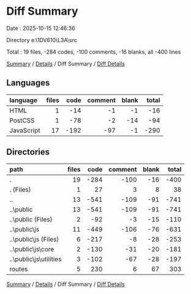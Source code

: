 # Diff Summary

Date : 2025-10-15 12:46:36

Directory e:\\1DV610\\L3A\\src

Total : 19 files,  -284 codes, -100 comments, -16 blanks, all -400 lines

[Summary](results.md) / [Details](details.md) / Diff Summary / [Diff Details](diff-details.md)

## Languages
| language | files | code | comment | blank | total |
| :--- | ---: | ---: | ---: | ---: | ---: |
| HTML | 1 | -14 | -1 | -1 | -16 |
| PostCSS | 1 | -78 | -2 | -14 | -94 |
| JavaScript | 17 | -192 | -97 | -1 | -290 |

## Directories
| path | files | code | comment | blank | total |
| :--- | ---: | ---: | ---: | ---: | ---: |
| . | 19 | -284 | -100 | -16 | -400 |
| . (Files) | 1 | 27 | 3 | 8 | 38 |
| .. | 13 | -541 | -109 | -91 | -741 |
| ..\\public | 13 | -541 | -109 | -91 | -741 |
| ..\\public (Files) | 2 | -92 | -3 | -15 | -110 |
| ..\\public\\js | 11 | -449 | -106 | -76 | -631 |
| ..\\public\\js (Files) | 6 | -217 | -8 | -28 | -253 |
| ..\\public\\js\\core | 2 | -130 | -31 | -20 | -181 |
| ..\\public\\js\\utilities | 3 | -102 | -67 | -28 | -197 |
| routes | 5 | 230 | 6 | 67 | 303 |

[Summary](results.md) / [Details](details.md) / Diff Summary / [Diff Details](diff-details.md)